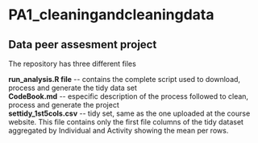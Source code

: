 PA1_cleaningandcleaningdata
===========================

## Data peer assesment project

The repository has three different files

**run_analysis.R file** --  contains the complete script used to download, process and generate the tidy data set  
**CodeBook.md** -- especific description of the process followed to clean, process and generate the project  
**settidy_1st5cols.csv** -- tidy set, same as the one uploaded at the course website. This file contains only the first file columns of the tidy dataset aggregated by Individual and Activity showing the mean per rows.  
